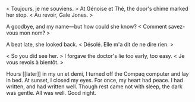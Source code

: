   
< Toujours, je me souviens. > At Génoise et Thé, the door's chime marked her stop. < Au revoir, Gale Jones. >  
  
A goodbye, and my name—but how could she know? < Comment savez-vous mon nom? >  
  
A beat late, she looked back. < Désolé. Elle m'a dit de ne dire rien. >  
  
< So you did see her. > I forgave the doctor's lie too early, too easy. < Je vous revois à bientôt. >  
  
Hours [[later]] in my un et demi, I turned off the Compaq computer and lay in bed. At sunset, I closed my eyes. For once, my heart had peace. I had written, and had written well. Though rest came not with sleep, the dark was gentle. All was well. Good night.